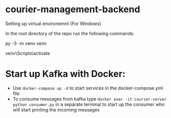 # courier-management-backend 

 Setting up virtual environemnt (For Windows)
 
 In the root directory of the repo run the following commands:
 
 py -3 -m venv venv
 
 venv\Scripts\activate

# Start up Kafka with Docker:

- Use ```docker-compose up -d``` to start services in the docker-compose.yml file
- To consume messages from kafka type ```docker exec -it courier-server python consumer.py``` in a separate terminal to start up the consumer who will start printing the incoming messages